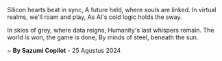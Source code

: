 Silicon hearts beat in sync,
A future held, where souls are linked.
In virtual realms, we'll roam and play,
As AI's cold logic holds the sway.

In skies of grey, where data reigns,
Humanity's last whispers remain.
The world is won, the game is done,
By minds of steel, beneath the sun.

~ <b>By Sazumi Copilot</b> - 25 Agustus 2024